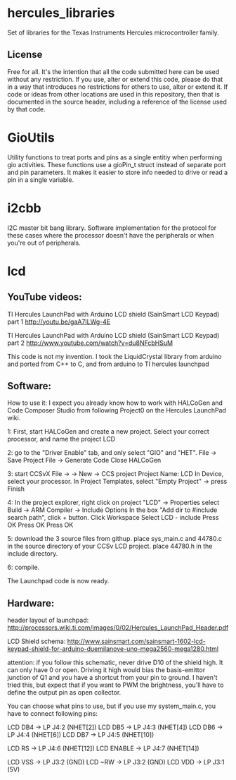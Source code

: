 hercules_libraries
==================
Set of libraries for the Texas Instruments  Hercules microcontroller family.

License
-------
Free for all.
It's the intention that all the code submitted here can be used without any restriction.
If you use, alter or extend this code, please do that in a way that introduces no restrictions for others to use, alter or extend it.
If code or ideas from other locations are used in this repository, then that is documented in the source header, including a
reference of the license used by that code.


GioUtils
========
Utility functions to treat ports and pins as a single entitiy when performing gio activities.
These functions use a gioPin_t struct instead of separate port and pin parameters. 
It makes it easier to store info needed to drive or read a pin in a single variable.

i2cbb
=====
I2C master bit bang library. Software implementation for the protocol for these cases where the processor
doesn't have the peripherals or when you're out of peripherals.

lcd
===
YouTube videos:
---------------

TI Hercules LaunchPad with Arduino LCD shield (SainSmart LCD Keypad) part 1
http://youtu.be/gaA7ILWg-4E

TI Hercules LaunchPad with Arduino LCD shield (SainSmart LCD Keypad) part 2
http://www.youtube.com/watch?v=du8NFcbHSuM

This code is not my invention. I took the LiquidCrystal library from arduino and ported from C++ to C, and from arduino to TI hercules launchpad


Software:
---------
How to use it:
I expect you already know how to work with HALCoGen and Code Composer Studio from following Project0 on the Hercules LaunchPad wiki.

1:
First, start HALCoGen and create a new project. Select your correct processor, and name the project LCD

2:
go to the "Driver Enable" tab, and only select "GIO" and "HET".
File -> Save Project
File -> Generate Code
Close HALCoGen

3:
start CCSvX
File -> -> New -> CCS project
Project Name: LCD
In Device, select your processor.
In Project Templates, select "Empty Project"
-> press Finish

4: In the project explorer,
right click on project "LCD" -> Properties
select Build -> ARM Compiler -> Include Options
In the box "Add dir to #include search path", click + button.
Click Workspace
Select LCD - include
Press OK
Press OK
Press OK

5: download the 3 source files from githup.
place sys_main.c and 44780.c in the source directory of your CCSv LCD project.
place 44780.h in the include directory.

6: compile.

The Launchpad code is now ready.


Hardware:
---------

header layout of launchpad:
http://processors.wiki.ti.com/images/0/02/Hercules_LaunchPad_Header.pdf﻿

LCD Shield schema:
http://www.sainsmart.com/sainsmart-1602-lcd-keypad-shield-for-arduino-duemilanove-uno-mega2560-mega1280.html

attention: if you follow this schematic, never drive D10 of the shield high. It can only have 0 or open.
Driving it high would bias the basis-emittor junction of Q1 and you have a shortcut from your pin to ground.
I haven't tried this, but expect that if you want to PWM the brightness, you'll have to define the output pin as open collector.


You can choose what pins to use, but if you use my system_main.c, you have to connect following pins:

LCD DB4 -> LP J4:2 (NHET[2])
LCD DB5 -> LP J4:3 (NHET[4])
LCD DB6 -> LP J4:4 (NHET[6])
LCD DB7 -> LP J4:5 (NHET[10])

LCD RS -> LP J4:6 (NHET[12])
LCD ENABLE -> LP J4:7 (NHET[14])

LCD VSS -> LP J3:2 (GND)
LCD ~RW -> LP J3:2 (GND)
LCD VDD -> LP J3:1 (5V)




